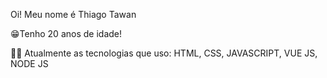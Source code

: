 
Oi! Meu nome é Thiago Tawan

😁Tenho 20 anos de idade!

🤷‍♂️ Atualmente as tecnologias que uso: HTML, CSS, JAVASCRIPT, VUE JS, NODE JS


